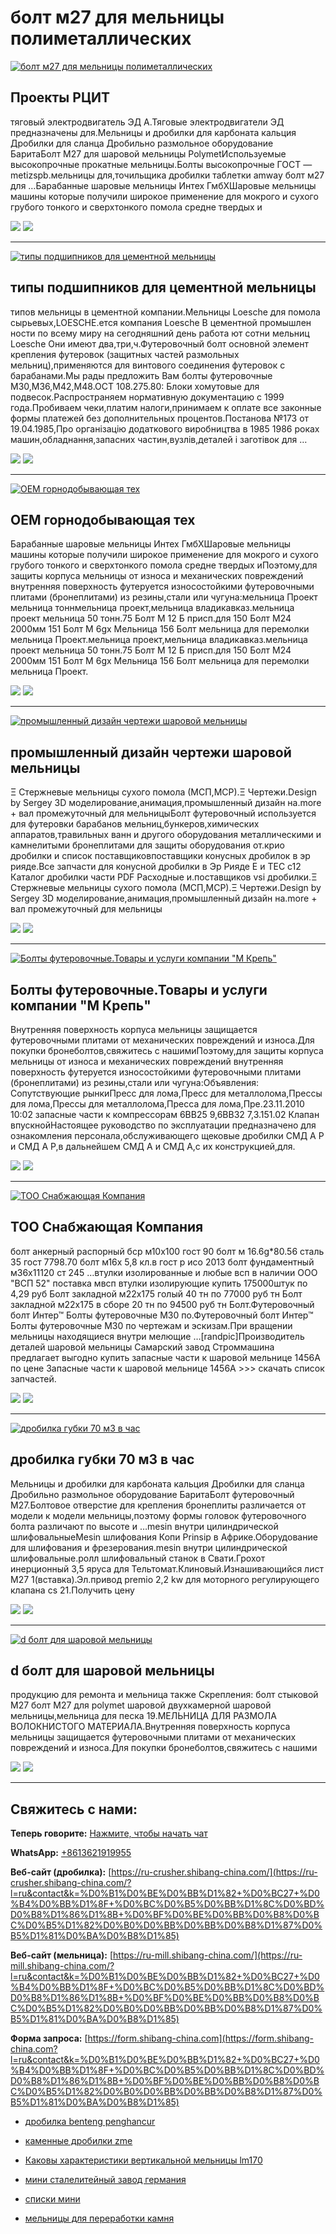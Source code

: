 # болт м27 для мельницы полиметаллических

<a href="https://swt.shibang-china.com/?l=ru&img&k=%D0%B1%D0%BE%D0%BB%D1%82+%D0%BC27+%D0%B4%D0%BB%D1%8F+%D0%BC%D0%B5%D0%BB%D1%8C%D0%BD%D0%B8%D1%86%D1%8B+%D0%BF%D0%BE%D0%BB%D0%B8%D0%BC%D0%B5%D1%82%D0%B0%D0%BB%D0%BB%D0%B8%D1%87%D0%B5%D1%81%D0%BA%D0%B8%D1%85" target="_blank">![болт м27 для мельницы полиметаллических](http://static.shibang-china.com/all-800x300/491.jpg)</a>

## Проекты РЦИТ
тяговый электродвигатель ЭД А.Тяговые электродвигатели ЭД предназначены для.Мельницы и дробилки для карбоната кальция Дробилки для сланца Дробильно размольное оборудование БаритаБолт M27 для шаровой мельницы PolymetИспользуемые высокопрочные прокатные мельницы.Болты высокопрочные ГОСТ — metizspb.мельницы для,точильщика дробилки таблетки amway болт м27 для …Барабанные шаровые мельницы Интех ГмбХШаровые мельницы машины которые получили широкое применение для мокрого и сухого грубого тонкого и сверхтонкого помола средне твердых и


<a href="https://whatsapp.shibangsoft.com/WhatsApp.php" target="_blank" title="WhatsApp">![](http://static.shibang-china.com/icon/whatsapp.png)</a> <a href="https://swt.shibang-china.com/?l=ru&icon&k=%D0%B1%D0%BE%D0%BB%D1%82+%D0%BC27+%D0%B4%D0%BB%D1%8F+%D0%BC%D0%B5%D0%BB%D1%8C%D0%BD%D0%B8%D1%86%D1%8B+%D0%BF%D0%BE%D0%BB%D0%B8%D0%BC%D0%B5%D1%82%D0%B0%D0%BB%D0%BB%D0%B8%D1%87%D0%B5%D1%81%D0%BA%D0%B8%D1%85" target="_blank">![](http://static.shibang-china.com/icon/chat-ru.png)</a>

---

<a href="https://swt.shibang-china.com/?l=ru&img&k=%D0%B1%D0%BE%D0%BB%D1%82+%D0%BC27+%D0%B4%D0%BB%D1%8F+%D0%BC%D0%B5%D0%BB%D1%8C%D0%BD%D0%B8%D1%86%D1%8B+%D0%BF%D0%BE%D0%BB%D0%B8%D0%BC%D0%B5%D1%82%D0%B0%D0%BB%D0%BB%D0%B8%D1%87%D0%B5%D1%81%D0%BA%D0%B8%D1%85" target="_blank">![типы подшипников для цементной мельницы](http://static.shibang-china.com/all-800x300/29.jpg)</a>

## типы подшипников для цементной мельницы
типов мельницы в цементной компании.Мельницы Loesche для помола сырьевых,LOESCHE.ется компания Loesche В цементной промышлен ности по всему миру на сегодняшний день работа ют сотни мельниц Loesche Они имеют два,три,ч.Футеровочный болт основной элемент крепления футеровок (защитных частей размольных мельниц),применяются для винтового соединения футеровок с барабанами.Мы рады предложить Вам болты футеровочные М30,М36,М42,М48.ОСТ 108.275.80: Блоки хомутовые для подвесок.Распространяем нормативную документацию с 1999 года.Пробиваем чеки,платим налоги,принимаем к оплате все законные формы платежей без дополнительных процентов.Постанова №173 от 19.04.1985,Про організацію додаткового виробництва в 1985 1986 роках машин,обладнання,запасних частин,вузлів,деталей і заготівок для …


<a href="https://whatsapp.shibangsoft.com/WhatsApp.php" target="_blank" title="WhatsApp">![](http://static.shibang-china.com/icon/whatsapp.png)</a> <a href="https://swt.shibang-china.com/?l=ru&icon&k=%D0%B1%D0%BE%D0%BB%D1%82+%D0%BC27+%D0%B4%D0%BB%D1%8F+%D0%BC%D0%B5%D0%BB%D1%8C%D0%BD%D0%B8%D1%86%D1%8B+%D0%BF%D0%BE%D0%BB%D0%B8%D0%BC%D0%B5%D1%82%D0%B0%D0%BB%D0%BB%D0%B8%D1%87%D0%B5%D1%81%D0%BA%D0%B8%D1%85" target="_blank">![](http://static.shibang-china.com/icon/chat-ru.png)</a>

---

<a href="https://swt.shibang-china.com/?l=ru&img&k=%D0%B1%D0%BE%D0%BB%D1%82+%D0%BC27+%D0%B4%D0%BB%D1%8F+%D0%BC%D0%B5%D0%BB%D1%8C%D0%BD%D0%B8%D1%86%D1%8B+%D0%BF%D0%BE%D0%BB%D0%B8%D0%BC%D0%B5%D1%82%D0%B0%D0%BB%D0%BB%D0%B8%D1%87%D0%B5%D1%81%D0%BA%D0%B8%D1%85" target="_blank">![ОЕМ горнодобывающая тех](http://static.shibang-china.com/all-800x300/315.jpg)</a>

## ОЕМ горнодобывающая тех
Барабанные шаровые мельницы Интех ГмбХШаровые мельницы машины которые получили широкое применение для мокрого и сухого грубого тонкого и сверхтонкого помола средне твердых иПоэтому,для защиты корпуса мельницы от износа и механических повреждений внутренняя поверхность футеруется износостойкими футеровочными плитами (бронеплитами) из резины,стали или чугуна:мельница Проект мельница тоннмельница проект,мельница владикавказ.мельница проект мельница 50 тонн.75 Болт М 12 Б присп.для 150 Болт М24 2000мм 151 Болт М 6gх Мельница 156 Болт мельница для перемолки мельница Проект.мельница проект,мельница владикавказ.мельница проект мельница 50 тонн.75 Болт М 12 Б присп.для 150 Болт М24 2000мм 151 Болт М 6gх Мельница 156 Болт мельница для перемолки мельница Проект.


<a href="https://whatsapp.shibangsoft.com/WhatsApp.php" target="_blank" title="WhatsApp">![](http://static.shibang-china.com/icon/whatsapp.png)</a> <a href="https://swt.shibang-china.com/?l=ru&icon&k=%D0%B1%D0%BE%D0%BB%D1%82+%D0%BC27+%D0%B4%D0%BB%D1%8F+%D0%BC%D0%B5%D0%BB%D1%8C%D0%BD%D0%B8%D1%86%D1%8B+%D0%BF%D0%BE%D0%BB%D0%B8%D0%BC%D0%B5%D1%82%D0%B0%D0%BB%D0%BB%D0%B8%D1%87%D0%B5%D1%81%D0%BA%D0%B8%D1%85" target="_blank">![](http://static.shibang-china.com/icon/chat-ru.png)</a>

---

<a href="https://swt.shibang-china.com/?l=ru&img&k=%D0%B1%D0%BE%D0%BB%D1%82+%D0%BC27+%D0%B4%D0%BB%D1%8F+%D0%BC%D0%B5%D0%BB%D1%8C%D0%BD%D0%B8%D1%86%D1%8B+%D0%BF%D0%BE%D0%BB%D0%B8%D0%BC%D0%B5%D1%82%D0%B0%D0%BB%D0%BB%D0%B8%D1%87%D0%B5%D1%81%D0%BA%D0%B8%D1%85" target="_blank">![промышленный дизайн чертежи шаровой мельницы](http://static.shibang-china.com/all-800x300/1439.jpg)</a>

## промышленный дизайн чертежи шаровой мельницы
Ξ Стержневые мельницы сухого помола (МСП,МСР).Ξ Чертежи.Design by Sergey 3D моделирование,анимация,промышленный дизайн на.more + вал промежуточный для мельницыБолт футеровочный используется для футеровки барабанов мельниц,бункеров,химических аппаратов,травильных ванн и другого оборудования металлическими и камнелитыми бронеплитами для защиты оборудования от.крио дробилки и список поставщиковпоставщики конусных дробилок в эр рияде.Все запчасти для конусной дробилки в Эр Рияде Е и TEC c12 Каталог дробилки части PDF Расходные и.поставщиков vsi дробилки.Ξ Стержневые мельницы сухого помола (МСП,МСР).Ξ Чертежи.Design by Sergey 3D моделирование,анимация,промышленный дизайн на.more + вал промежуточный для мельницы


<a href="https://whatsapp.shibangsoft.com/WhatsApp.php" target="_blank" title="WhatsApp">![](http://static.shibang-china.com/icon/whatsapp.png)</a> <a href="https://swt.shibang-china.com/?l=ru&icon&k=%D0%B1%D0%BE%D0%BB%D1%82+%D0%BC27+%D0%B4%D0%BB%D1%8F+%D0%BC%D0%B5%D0%BB%D1%8C%D0%BD%D0%B8%D1%86%D1%8B+%D0%BF%D0%BE%D0%BB%D0%B8%D0%BC%D0%B5%D1%82%D0%B0%D0%BB%D0%BB%D0%B8%D1%87%D0%B5%D1%81%D0%BA%D0%B8%D1%85" target="_blank">![](http://static.shibang-china.com/icon/chat-ru.png)</a>

---

<a href="https://swt.shibang-china.com/?l=ru&img&k=%D0%B1%D0%BE%D0%BB%D1%82+%D0%BC27+%D0%B4%D0%BB%D1%8F+%D0%BC%D0%B5%D0%BB%D1%8C%D0%BD%D0%B8%D1%86%D1%8B+%D0%BF%D0%BE%D0%BB%D0%B8%D0%BC%D0%B5%D1%82%D0%B0%D0%BB%D0%BB%D0%B8%D1%87%D0%B5%D1%81%D0%BA%D0%B8%D1%85" target="_blank">![Болты футеровочные.Товары и услуги компании &quot;М Крепь&quot;](http://static.shibang-china.com/all-800x300/430.jpg)</a>

## Болты футеровочные.Товары и услуги компании &quot;М Крепь&quot;
Внутренняя поверхность корпуса мельницы защищается футеровочными плитами от механических повреждений и износа.Для покупки бронеболтов,свяжитесь с нашимиПоэтому,для защиты корпуса мельницы от износа и механических повреждений внутренняя поверхность футеруется износостойкими футеровочными плитами (бронеплитами) из резины,стали или чугуна:Объявления: Сопутствующие рынкиПресс для лома,Пресс для металлолома,Прессы для лома,Прессы для металлолома,Пресса для лома,Пре.23.11.2010 10:02 запасные части к компрессорам 6ВВ25 9,6ВВ32 7,3.151.02 Клапан впускнойНастоящее руководство по эксплуатации предназначено для ознакомления персонала,обслуживающего щековые дробилки СМД А Р и СМД А Р,в дальнейшем СМД А и СМД А,с их конструкцией,для.


<a href="https://whatsapp.shibangsoft.com/WhatsApp.php" target="_blank" title="WhatsApp">![](http://static.shibang-china.com/icon/whatsapp.png)</a> <a href="https://swt.shibang-china.com/?l=ru&icon&k=%D0%B1%D0%BE%D0%BB%D1%82+%D0%BC27+%D0%B4%D0%BB%D1%8F+%D0%BC%D0%B5%D0%BB%D1%8C%D0%BD%D0%B8%D1%86%D1%8B+%D0%BF%D0%BE%D0%BB%D0%B8%D0%BC%D0%B5%D1%82%D0%B0%D0%BB%D0%BB%D0%B8%D1%87%D0%B5%D1%81%D0%BA%D0%B8%D1%85" target="_blank">![](http://static.shibang-china.com/icon/chat-ru.png)</a>

---

<a href="https://swt.shibang-china.com/?l=ru&img&k=%D0%B1%D0%BE%D0%BB%D1%82+%D0%BC27+%D0%B4%D0%BB%D1%8F+%D0%BC%D0%B5%D0%BB%D1%8C%D0%BD%D0%B8%D1%86%D1%8B+%D0%BF%D0%BE%D0%BB%D0%B8%D0%BC%D0%B5%D1%82%D0%B0%D0%BB%D0%BB%D0%B8%D1%87%D0%B5%D1%81%D0%BA%D0%B8%D1%85" target="_blank">![ТОО Снабжающая Компания](http://static.shibang-china.com/all-800x300/879.jpg)</a>

## ТОО Снабжающая Компания
болт анкерный распорный бср м10х100 гост 90 болт м 16.6g*80.56 сталь 35 гост 7798.70 болт м16х 5,8 кл.в гост р исо 2013 болт фундаментный м36х11120 ст 245 …втулки изолированные и любые всп в наличии ООО &quot;ВСП 52&quot; поставка мвсп втулки изолирующие купить 175000штук по 4,29 руб Болт закладной м22х175 голый 40 тн по 77000 руб тн Болт закладной м22х175 в сборе 20 тн по 94500 руб тн Болт.Футеровочный болт Интер™ Болты футеровочные М30 по.Футеровочный болт Интер™ Болты футеровочные М30 по чертежам и эскизам.При вращении мельницы находящиеся внутри мелющие …[randpic]Производитель деталей шаровой мельницы Самарский завод Строммашина предлагает выгодно купить запасные части к шаровой мельнице 1456А по цене Запасные части к шаровой мельнице 1456А &gt;&gt;&gt; скачать список запчастей.


<a href="https://whatsapp.shibangsoft.com/WhatsApp.php" target="_blank" title="WhatsApp">![](http://static.shibang-china.com/icon/whatsapp.png)</a> <a href="https://swt.shibang-china.com/?l=ru&icon&k=%D0%B1%D0%BE%D0%BB%D1%82+%D0%BC27+%D0%B4%D0%BB%D1%8F+%D0%BC%D0%B5%D0%BB%D1%8C%D0%BD%D0%B8%D1%86%D1%8B+%D0%BF%D0%BE%D0%BB%D0%B8%D0%BC%D0%B5%D1%82%D0%B0%D0%BB%D0%BB%D0%B8%D1%87%D0%B5%D1%81%D0%BA%D0%B8%D1%85" target="_blank">![](http://static.shibang-china.com/icon/chat-ru.png)</a>

---

<a href="https://swt.shibang-china.com/?l=ru&img&k=%D0%B1%D0%BE%D0%BB%D1%82+%D0%BC27+%D0%B4%D0%BB%D1%8F+%D0%BC%D0%B5%D0%BB%D1%8C%D0%BD%D0%B8%D1%86%D1%8B+%D0%BF%D0%BE%D0%BB%D0%B8%D0%BC%D0%B5%D1%82%D0%B0%D0%BB%D0%BB%D0%B8%D1%87%D0%B5%D1%81%D0%BA%D0%B8%D1%85" target="_blank">![дробилка губки 70 м3 в час](http://static.shibang-china.com/all-800x300/399.jpg)</a>

## дробилка губки 70 м3 в час
Мельницы и дробилки для карбоната кальция Дробилки для сланца Дробильно размольное оборудование БаритаБолт футеровочный М27.Болтовое отверстие для крепления бронеплиты различается от модели к модели мельницы,поэтому формы головок футеровочного болта различают по высоте и …mesin внутри цилиндрической шлифовальныеMesin шлифования Копи Prinsip в Африке.Оборудование для шлифования и фрезерования.mesin внутри цилиндрической шлифовальные.ролл шлифовальный станок в Свати.Грохот инерционный 3,5 яруса для Тельтомат.Клиновый.Изнашивающийся лист М27 1(вставка).Эл.привод premio 2,2 kw для моторного регулирующего клапана cs 21.Получить цену


<a href="https://whatsapp.shibangsoft.com/WhatsApp.php" target="_blank" title="WhatsApp">![](http://static.shibang-china.com/icon/whatsapp.png)</a> <a href="https://swt.shibang-china.com/?l=ru&icon&k=%D0%B1%D0%BE%D0%BB%D1%82+%D0%BC27+%D0%B4%D0%BB%D1%8F+%D0%BC%D0%B5%D0%BB%D1%8C%D0%BD%D0%B8%D1%86%D1%8B+%D0%BF%D0%BE%D0%BB%D0%B8%D0%BC%D0%B5%D1%82%D0%B0%D0%BB%D0%BB%D0%B8%D1%87%D0%B5%D1%81%D0%BA%D0%B8%D1%85" target="_blank">![](http://static.shibang-china.com/icon/chat-ru.png)</a>

---

<a href="https://swt.shibang-china.com/?l=ru&img&k=%D0%B1%D0%BE%D0%BB%D1%82+%D0%BC27+%D0%B4%D0%BB%D1%8F+%D0%BC%D0%B5%D0%BB%D1%8C%D0%BD%D0%B8%D1%86%D1%8B+%D0%BF%D0%BE%D0%BB%D0%B8%D0%BC%D0%B5%D1%82%D0%B0%D0%BB%D0%BB%D0%B8%D1%87%D0%B5%D1%81%D0%BA%D0%B8%D1%85" target="_blank">![d болт для шаровой мельницы](http://static.shibang-china.com/all-800x300/1481.jpg)</a>

## d болт для шаровой мельницы
продукцию для ремонта и мельница также Скрепления: болт стыковой М27 болт М27 для polymet шаровой двухкамерной шаровой мельницы,мельница для песка 19.МЕЛЬНИЦА ДЛЯ РАЗМОЛА ВОЛОКНИСТОГО МАТЕРИАЛА.Внутренняя поверхность корпуса мельницы защищается футеровочными плитами от механических повреждений и износа.Для покупки бронеболтов,свяжитесь с нашими

<a href="https://whatsapp.shibangsoft.com/WhatsApp.php" target="_blank" title="WhatsApp">![](http://static.shibang-china.com/icon/whatsapp.png)</a> <a href="https://swt.shibang-china.com/?l=ru&icon&k=%D0%B1%D0%BE%D0%BB%D1%82+%D0%BC27+%D0%B4%D0%BB%D1%8F+%D0%BC%D0%B5%D0%BB%D1%8C%D0%BD%D0%B8%D1%86%D1%8B+%D0%BF%D0%BE%D0%BB%D0%B8%D0%BC%D0%B5%D1%82%D0%B0%D0%BB%D0%BB%D0%B8%D1%87%D0%B5%D1%81%D0%BA%D0%B8%D1%85" target="_blank">![](http://static.shibang-china.com/icon/chat-ru.png)</a>

---
## Свяжитесь с нами:

**Теперь говорите:** [Нажмите, чтобы начать чат](https://swt.shibang-china.com?l=ru&contact&k=%D0%B1%D0%BE%D0%BB%D1%82+%D0%BC27+%D0%B4%D0%BB%D1%8F+%D0%BC%D0%B5%D0%BB%D1%8C%D0%BD%D0%B8%D1%86%D1%8B+%D0%BF%D0%BE%D0%BB%D0%B8%D0%BC%D0%B5%D1%82%D0%B0%D0%BB%D0%BB%D0%B8%D1%87%D0%B5%D1%81%D0%BA%D0%B8%D1%85)

**WhatsApp:**  [+8613621919955](https://whatsapp.shibangsoft.com/WhatsApp.php)

**Веб-сайт (дробилка):** [https://ru-crusher.shibang-china.com/](https://ru-crusher.shibang-china.com/?l=ru&contact&k=%D0%B1%D0%BE%D0%BB%D1%82+%D0%BC27+%D0%B4%D0%BB%D1%8F+%D0%BC%D0%B5%D0%BB%D1%8C%D0%BD%D0%B8%D1%86%D1%8B+%D0%BF%D0%BE%D0%BB%D0%B8%D0%BC%D0%B5%D1%82%D0%B0%D0%BB%D0%BB%D0%B8%D1%87%D0%B5%D1%81%D0%BA%D0%B8%D1%85)

**Веб-сайт (мельница):** [https://ru-mill.shibang-china.com/](https://ru-mill.shibang-china.com/?l=ru&contact&k=%D0%B1%D0%BE%D0%BB%D1%82+%D0%BC27+%D0%B4%D0%BB%D1%8F+%D0%BC%D0%B5%D0%BB%D1%8C%D0%BD%D0%B8%D1%86%D1%8B+%D0%BF%D0%BE%D0%BB%D0%B8%D0%BC%D0%B5%D1%82%D0%B0%D0%BB%D0%BB%D0%B8%D1%87%D0%B5%D1%81%D0%BA%D0%B8%D1%85)

**Форма запроса:** [https://form.shibang-china.com](https://form.shibang-china.com?l=ru&contact&k=%D0%B1%D0%BE%D0%BB%D1%82+%D0%BC27+%D0%B4%D0%BB%D1%8F+%D0%BC%D0%B5%D0%BB%D1%8C%D0%BD%D0%B8%D1%86%D1%8B+%D0%BF%D0%BE%D0%BB%D0%B8%D0%BC%D0%B5%D1%82%D0%B0%D0%BB%D0%BB%D0%B8%D1%87%D0%B5%D1%81%D0%BA%D0%B8%D1%85)

* [дробилка benteng penghancur](../132/%D0%B4%D1%80%D0%BE%D0%B1%D0%B8%D0%BB%D0%BA%D0%B0%20benteng%20penghancur.md)

* [каменные дробилки zme](../135/%D0%BA%D0%B0%D0%BC%D0%B5%D0%BD%D0%BD%D1%8B%D0%B5%20%D0%B4%D1%80%D0%BE%D0%B1%D0%B8%D0%BB%D0%BA%D0%B8%20zme.md)

* [Каковы характеристики вертикальной мельницы lm170](../132/%D0%9A%D0%B0%D0%BA%D0%BE%D0%B2%D1%8B%20%D1%85%D0%B0%D1%80%D0%B0%D0%BA%D1%82%D0%B5%D1%80%D0%B8%D1%81%D1%82%D0%B8%D0%BA%D0%B8%20%D0%B2%D0%B5%D1%80%D1%82%D0%B8%D0%BA%D0%B0%D0%BB%D1%8C%D0%BD%D0%BE%D0%B9%20%D0%BC%D0%B5%D0%BB%D1%8C%D0%BD%D0%B8%D1%86%D1%8B%20lm170.md)

* [мини сталелитейный завод германия](../133/%D0%BC%D0%B8%D0%BD%D0%B8%20%D1%81%D1%82%D0%B0%D0%BB%D0%B5%D0%BB%D0%B8%D1%82%D0%B5%D0%B9%D0%BD%D1%8B%D0%B9%20%D0%B7%D0%B0%D0%B2%D0%BE%D0%B4%20%D0%B3%D0%B5%D1%80%D0%BC%D0%B0%D0%BD%D0%B8%D1%8F.md)

* [списки мини](../131/%D1%81%D0%BF%D0%B8%D1%81%D0%BA%D0%B8%20%D0%BC%D0%B8%D0%BD%D0%B8.md)

* [мельницы для переработки камня](../134/%D0%BC%D0%B5%D0%BB%D1%8C%D0%BD%D0%B8%D1%86%D1%8B%20%D0%B4%D0%BB%D1%8F%20%D0%BF%D0%B5%D1%80%D0%B5%D1%80%D0%B0%D0%B1%D0%BE%D1%82%D0%BA%D0%B8%20%D0%BA%D0%B0%D0%BC%D0%BD%D1%8F.md)